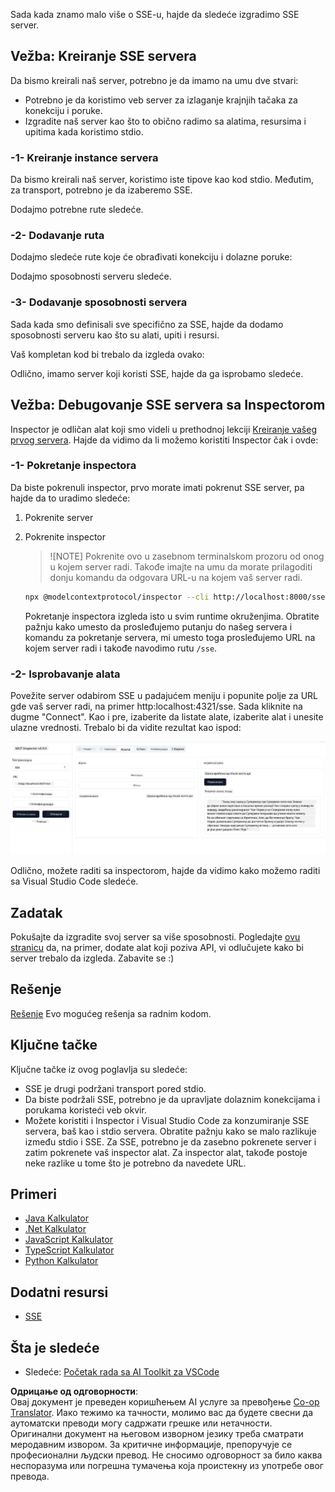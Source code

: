 <!--
CO_OP_TRANSLATOR_METADATA:
{
  "original_hash": "0a8086dc4bf89448f83e7936db972c42",
  "translation_date": "2025-05-17T11:44:25+00:00",
  "source_file": "03-GettingStarted/05-sse-server/README.md",
  "language_code": "sr"
}
-->
Sada kada znamo malo više o SSE-u, hajde da sledeće izgradimo SSE server.

## Vežba: Kreiranje SSE servera

Da bismo kreirali naš server, potrebno je da imamo na umu dve stvari:

- Potrebno je da koristimo veb server za izlaganje krajnjih tačaka za konekciju i poruke.
- Izgradite naš server kao što to obično radimo sa alatima, resursima i upitima kada koristimo stdio.

### -1- Kreiranje instance servera

Da bismo kreirali naš server, koristimo iste tipove kao kod stdio. Međutim, za transport, potrebno je da izaberemo SSE.

Dodajmo potrebne rute sledeće.

### -2- Dodavanje ruta

Dodajmo sledeće rute koje će obrađivati konekciju i dolazne poruke:

Dodajmo sposobnosti serveru sledeće.

### -3- Dodavanje sposobnosti servera

Sada kada smo definisali sve specifično za SSE, hajde da dodamo sposobnosti serveru kao što su alati, upiti i resursi.

Vaš kompletan kod bi trebalo da izgleda ovako:

Odlično, imamo server koji koristi SSE, hajde da ga isprobamo sledeće.

## Vežba: Debugovanje SSE servera sa Inspectorom

Inspector je odličan alat koji smo videli u prethodnoj lekciji [Kreiranje vašeg prvog servera](/03-GettingStarted/01-first-server/README.md). Hajde da vidimo da li možemo koristiti Inspector čak i ovde:

### -1- Pokretanje inspectora

Da biste pokrenuli inspector, prvo morate imati pokrenut SSE server, pa hajde da to uradimo sledeće:

1. Pokrenite server

1. Pokrenite inspector

    > ![NOTE]
    > Pokrenite ovo u zasebnom terminalskom prozoru od onog u kojem server radi. Takođe imajte na umu da morate prilagoditi donju komandu da odgovara URL-u na kojem vaš server radi.

    ```sh
    npx @modelcontextprotocol/inspector --cli http://localhost:8000/sse --method tools/list
    ```

    Pokretanje inspectora izgleda isto u svim runtime okruženjima. Obratite pažnju kako umesto da prosleđujemo putanju do našeg servera i komandu za pokretanje servera, mi umesto toga prosleđujemo URL na kojem server radi i takođe navodimo rutu `/sse`.

### -2- Isprobavanje alata

Povežite server odabirom SSE u padajućem meniju i popunite polje za URL gde vaš server radi, na primer http:localhost:4321/sse. Sada kliknite na dugme "Connect". Kao i pre, izaberite da listate alate, izaberite alat i unesite ulazne vrednosti. Trebalo bi da vidite rezultat kao ispod:

![SSE Server running in inspector](../../../../translated_images/sse-inspector.12861eb95abecbfc82610f480b55901524fed1a6aca025bb948e09e882c48428.sr.png)

Odlično, možete raditi sa inspectorom, hajde da vidimo kako možemo raditi sa Visual Studio Code sledeće.

## Zadatak

Pokušajte da izgradite svoj server sa više sposobnosti. Pogledajte [ovu stranicu](https://api.chucknorris.io/) da, na primer, dodate alat koji poziva API, vi odlučujete kako bi server trebalo da izgleda. Zabavite se :)

## Rešenje

[Rešenje](./solution/README.md) Evo mogućeg rešenja sa radnim kodom.

## Ključne tačke

Ključne tačke iz ovog poglavlja su sledeće:

- SSE je drugi podržani transport pored stdio.
- Da biste podržali SSE, potrebno je da upravljate dolaznim konekcijama i porukama koristeći veb okvir.
- Možete koristiti i Inspector i Visual Studio Code za konzumiranje SSE servera, baš kao i stdio servera. Obratite pažnju kako se malo razlikuje između stdio i SSE. Za SSE, potrebno je da zasebno pokrenete server i zatim pokrenete vaš inspector alat. Za inspector alat, takođe postoje neke razlike u tome što je potrebno da navedete URL.

## Primeri

- [Java Kalkulator](../samples/java/calculator/README.md)
- [.Net Kalkulator](../../../../03-GettingStarted/samples/csharp)
- [JavaScript Kalkulator](../samples/javascript/README.md)
- [TypeScript Kalkulator](../samples/typescript/README.md)
- [Python Kalkulator](../../../../03-GettingStarted/samples/python)

## Dodatni resursi

- [SSE](https://developer.mozilla.org/en-US/docs/Web/API/Server-sent_events)

## Šta je sledeće

- Sledeće: [Početak rada sa AI Toolkit za VSCode](/03-GettingStarted/06-aitk/README.md)

**Одрицање од одговорности**:  
Овај документ је преведен коришћењем AI услуге за превођење [Co-op Translator](https://github.com/Azure/co-op-translator). Иако тежимо ка тачности, молимо вас да будете свесни да аутоматски преводи могу садржати грешке или нетачности. Оригинални документ на његовом изворном језику треба сматрати меродавним извором. За критичне информације, препоручује се професионални људски превод. Не сносимо одговорност за било каква неспоразума или погрешна тумачења која проистекну из употребе овог превода.